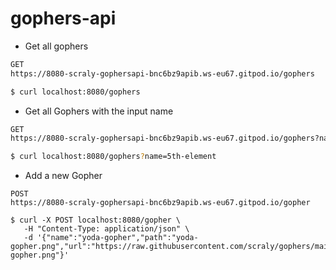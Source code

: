 # gophers-api


* Get all gophers

```bash
GET
https://8080-scraly-gophersapi-bnc6bz9apib.ws-eu67.gitpod.io/gophers

$ curl localhost:8080/gophers
```

* Get all Gophers with the input name

```bash
GET
https://8080-scraly-gophersapi-bnc6bz9apib.ws-eu67.gitpod.io/gophers?name=5th-element

$ curl localhost:8080/gophers?name=5th-element
```

* Add a new Gopher

```
POST 
https://8080-scraly-gophersapi-bnc6bz9apib.ws-eu67.gitpod.io/gopher

$ curl -X POST localhost:8080/gopher \
   -H "Content-Type: application/json" \
   -d '{"name":"yoda-gopher","path":"yoda-gopher.png","url":"https://raw.githubusercontent.com/scraly/gophers/main/yoda-gopher.png"}'  
```